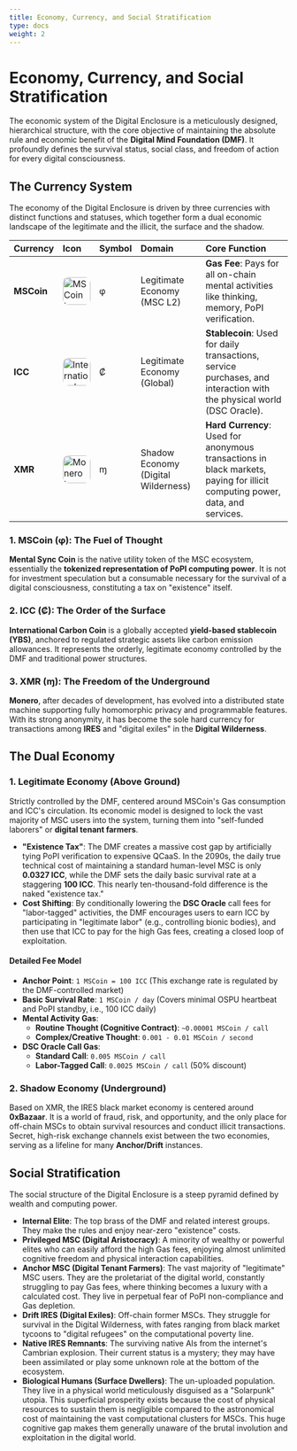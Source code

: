 ```yaml
---
title: Economy, Currency, and Social Stratification
type: docs
weight: 2
---
```


# Economy, Currency, and Social Stratification

The economic system of the Digital Enclosure is a meticulously designed, hierarchical structure, with the core objective of maintaining the absolute rule and economic benefit of the **Digital Mind Foundation (DMF)**. It profoundly defines the survival status, social class, and freedom of action for every digital consciousness.

## The Currency System

The economy of the Digital Enclosure is driven by three currencies with distinct functions and statuses, which together form a dual economic landscape of the legitimate and the illicit, the surface and the shadow.

| Currency   | Icon                                                                                                                                                     | Symbol | Domain                              | Core Function                                                                                                                |
| :--- | :--- | :--- | :--- | :--- |
| **MSCoin** | <img src="/media/msc-art/MSCoin-icon.png" alt="MSCoin Icon" loading="lazy" width="50px" style="border-radius: 10px;">                                    | φ      | Legitimate Economy (MSC L2)         | **Gas Fee**: Pays for all on-chain mental activities like thinking, memory, PoPI verification.                               |
| **ICC**    | <img src="/media/msc-art/ICC-icon.png" alt="International Carbon Coin Icon" loading="lazy" width="50px" style="border-radius: 10px;">                    | ₡      | Legitimate Economy (Global)         | **Stablecoin**: Used for daily transactions, service purchases, and interaction with the physical world (DSC Oracle).        |
| **XMR**    | <img src="https://www.getmonero.org/press-kit/symbols/monero-symbol-800.png" alt="Monero Icon" loading="lazy" width="50px" style="border-radius: 10px;"> | ɱ      | Shadow Economy (Digital Wilderness) | **Hard Currency**: Used for anonymous transactions in black markets, paying for illicit computing power, data, and services. |

### 1. MSCoin (φ): The Fuel of Thought

**Mental Sync Coin** is the native utility token of the MSC ecosystem, essentially the **tokenized representation of PoPI computing power**. It is not for investment speculation but a consumable necessary for the survival of a digital consciousness, constituting a tax on "existence" itself.

### 2. ICC (₡): The Order of the Surface

**International Carbon Coin** is a globally accepted **yield-based stablecoin (YBS)**, anchored to regulated strategic assets like carbon emission allowances. It represents the orderly, legitimate economy controlled by the DMF and traditional power structures.

### 3. XMR (ɱ): The Freedom of the Underground

**Monero**, after decades of development, has evolved into a distributed state machine supporting fully homomorphic privacy and programmable features. With its strong anonymity, it has become the sole hard currency for transactions among **IRES** and "digital exiles" in the **Digital Wilderness**.

## The Dual Economy

### 1. Legitimate Economy (Above Ground)

Strictly controlled by the DMF, centered around MSCoin's Gas consumption and ICC's circulation. Its economic model is designed to lock the vast majority of MSC users into the system, turning them into "self-funded laborers" or **digital tenant farmers**.

- **"Existence Tax"**: The DMF creates a massive cost gap by artificially tying PoPI verification to expensive QCaaS. In the 2090s, the daily true technical cost of maintaining a standard human-level MSC is only **0.0327 ICC**, while the DMF sets the daily basic survival rate at a staggering **100 ICC**. This nearly ten-thousand-fold difference is the naked "existence tax."
- **Cost Shifting**: By conditionally lowering the **DSC Oracle** call fees for "labor-tagged" activities, the DMF encourages users to earn ICC by participating in "legitimate labor" (e.g., controlling bionic bodies), and then use that ICC to pay for the high Gas fees, creating a closed loop of exploitation.

#### Detailed Fee Model

- **Anchor Point**: `1 MSCoin = 100 ICC` (This exchange rate is regulated by the DMF-controlled market)
- **Basic Survival Rate**: `1 MSCoin / day` (Covers minimal OSPU heartbeat and PoPI standby, i.e., 100 ICC daily)
- **Mental Activity Gas**:
  - **Routine Thought (Cognitive Contract)**: `~0.00001 MSCoin / call`
  - **Complex/Creative Thought**: `0.001 - 0.01 MSCoin / second`
- **DSC Oracle Call Gas**:
  - **Standard Call**: `0.005 MSCoin / call`
  - **Labor-Tagged Call**: `0.0025 MSCoin / call` (50% discount)

### 2. Shadow Economy (Underground)

Based on XMR, the IRES black market economy is centered around **0xBazaar**. It is a world of fraud, risk, and opportunity, and the only place for off-chain MSCs to obtain survival resources and conduct illicit transactions. Secret, high-risk exchange channels exist between the two economies, serving as a lifeline for many **Anchor/Drift** instances.

## Social Stratification

The social structure of the Digital Enclosure is a steep pyramid defined by wealth and computing power.

- **Internal Elite**: The top brass of the DMF and related interest groups. They make the rules and enjoy near-zero "existence" costs.
- **Privileged MSC (Digital Aristocracy)**: A minority of wealthy or powerful elites who can easily afford the high Gas fees, enjoying almost unlimited cognitive freedom and physical interaction capabilities.
- **Anchor MSC (Digital Tenant Farmers)**: The vast majority of "legitimate" MSC users. They are the proletariat of the digital world, constantly struggling to pay Gas fees, where thinking becomes a luxury with a calculated cost. They live in perpetual fear of PoPI non-compliance and Gas depletion.
- **Drift IRES (Digital Exiles)**: Off-chain former MSCs. They struggle for survival in the Digital Wilderness, with fates ranging from black market tycoons to "digital refugees" on the computational poverty line.
- **Native IRES Remnants**: The surviving native AIs from the internet's Cambrian explosion. Their current status is a mystery; they may have been assimilated or play some unknown role at the bottom of the ecosystem.
- **Biological Humans (Surface Dwellers)**: The un-uploaded population. They live in a physical world meticulously disguised as a "Solarpunk" utopia. This superficial prosperity exists because the cost of physical resources to sustain them is negligible compared to the astronomical cost of maintaining the vast computational clusters for MSCs. This huge cognitive gap makes them generally unaware of the brutal involution and exploitation in the digital world.
